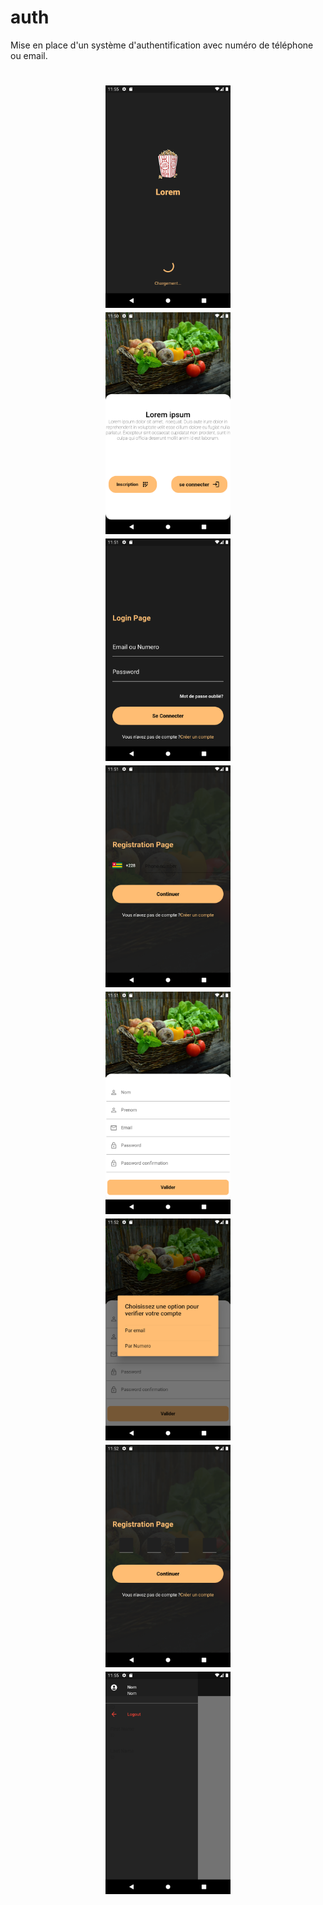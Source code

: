 # auth

Mise en place d'un système d'authentification avec numéro de téléphone ou email.

 <h1 align="center">
  <img alt="auth" src="https://github.com/Adjaro/auth-flutter/blob/main/screenshot/screen1.png" width="200px" />
  <br/>
  
  <img alt="auth" src="https://github.com/Adjaro/auth-flutter/blob/main/screenshot/screen2.png" width="200px"/>
  <br/>
   <img alt="auth" src="https://github.com/Adjaro/auth-flutter/blob/main/screenshot/screen3.png" width="200px"/>
  <br/>
   <img alt="auth" src="https://github.com/Adjaro/auth-flutter/blob/main/screenshot/screen4.png" width="200px"/>
  <br/>
   <img alt="auth" src="https://github.com/Adjaro/auth-flutter/blob/main/screenshot/screen5.png" width="200px"/>
  <br/>
   <img alt="auth" src="https://github.com/Adjaro/auth-flutter/blob/main/screenshot/screen6.png" width="200px"/>
  <br/>
   <img alt="auth" src="https://github.com/Adjaro/auth-flutter/blob/main/screenshot/screen7.png" width="200px"/>
  <br/>
   <img alt="auth" src="https://github.com/Adjaro/auth-flutter/blob/main/screenshot/screen8.png" width="200px"/>
  <br/>
  
</h1>
 
